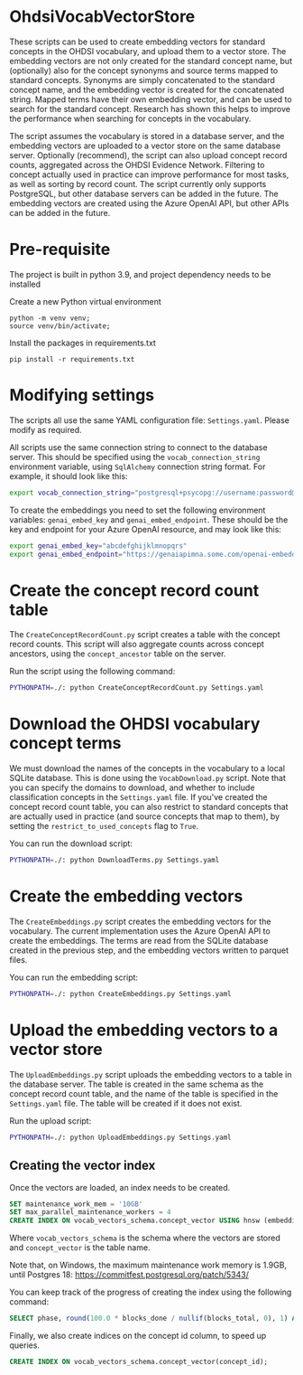 OhdsiVocabVectorStore
=====================

These scripts can be used to create embedding vectors for standard concepts in the OHDSI vocabulary, and upload them to a vector store.
The embedding vectors are not only created for the standard concept name, but (optionally) also for the concept synonyms and source terms mapped to standard concepts.
Synonyms are simply concatenated to the standard concept name, and the embedding vector is created for the concatenated string.
Mapped terms have their own embedding vector, and can be used to search for the standard concept.
Research has shown this helps to improve the performance when searching for concepts in the vocabulary.

The script assumes the vocabulary is stored in a database server, and the embedding vectors are uploaded to a vector store on the same database server.
Optionally (recommend), the script can also upload concept record counts, aggregated across the OHDSI Evidence Network.
Filtering to concept actually used in practice can improve performance for most tasks, as well as sorting by record count.
The script currently only supports PostgreSQL, but other database servers can be added in the future.
The embedding vectors are created using the Azure OpenAI API, but other APIs can be added in the future.


# Pre-requisite

The project is built in python 3.9, and project dependency needs to be installed 

Create a new Python virtual environment

```console
python -m venv venv;
source venv/bin/activate;
```

Install the packages in requirements.txt

```console
pip install -r requirements.txt
```

# Modifying settings

The scripts all use the same YAML configuration file: `Settings.yaml`.
Please modify as required.

All scripts use the same connection string to connect to the database server.
This should be specified using the `vocab_connection_string` environment variable, using `SqlAlchemy` connection string format.
For example, it should look like this:

```bash
export vocab_connection_string="postgresql+psycopg://username:password@hostname:port/database?options=-csearch_path%3Dvocab_schema"
```

To create the embeddings you need to set the following environment variables: `genai_embed_key` and `genai_embed_endpoint`.
These should be the key and endpoint for your Azure OpenAI resource, and may look like this:

```bash
export genai_embed_key="abcdefghijklmnopqrs"
export genai_embed_endpoint="https://genaiapimna.some.com/openai-embeddings/openai/deployments/text-embedding-3-large/embeddings?api-version=2022-12-01"
```

# Create the concept record count table

The `CreateConceptRecordCount.py` script creates a table with the concept record counts.
This script will also aggregate counts across concept ancestors, using the `concept_ancestor` table on the server.

Run the script using the following command:

```bash
PYTHONPATH=./: python CreateConceptRecordCount.py Settings.yaml
```


# Download the OHDSI vocabulary concept terms

We must download the names of the concepts in the vocabulary to a local SQLite database. 
This is done using the `VocabDownload.py` script.
Note that you can specify the domains to download, and whether to include classification concepts in the `Settings.yaml` file.
If you've created the concept record count table, you can also restrict to standard concepts that are actually used in practice (and source concepts that map to them), by setting the `restrict_to_used_concepts` flag to `True`.

You can run the download script:

```bash
PYTHONPATH=./: python DownloadTerms.py Settings.yaml
```


# Create the embedding vectors

The `CreateEmbeddings.py` script creates the embedding vectors for the vocabulary. 
The current implementation uses the Azure OpenAI API to create the embeddings. 
The terms are read from the SQLite database created in the previous step, and the embedding vectors written to parquet files.

You can run the embedding script:
```bash
PYTHONPATH=./: python CreateEmbeddings.py Settings.yaml
```

# Upload the embedding vectors to a vector store

The `UploadEmbeddings.py` script uploads the embedding vectors to a table in the database server.
The table is created in the same schema as the concept record count table, and the name of the table is specified in the `Settings.yaml` file.
The table will be created if it does not exist.

Run the upload script:
```bash
PYTHONPATH=./: python UploadEmbeddings.py Settings.yaml
```

## Creating the vector index
Once the vectors are loaded, an index needs to be created. 

```sql
SET maintenance_work_mem = '10GB'
SET max_parallel_maintenance_workers = 4
CREATE INDEX ON vocab_vectors_schema.concept_vector USING hnsw (embedding_vector halfvec_cosine_ops)
```
Where `vocab_vectors_schema` is the schema where the vectors are stored and `concept_vector` is the table name.

Note that, on Windows, the maximum maintenance work memory is 1.9GB, until Postgres 18: https://commitfest.postgresql.org/patch/5343/

You can keep track of the progress of creating the index using the following command:

```sql
SELECT phase, round(100.0 * blocks_done / nullif(blocks_total, 0), 1) AS "%" FROM pg_stat_progress_create_index;
````

Finally, we also create indices on the concept id column, to speed up queries.

```sql
CREATE INDEX ON vocab_vectors_schema.concept_vector(concept_id);
```


